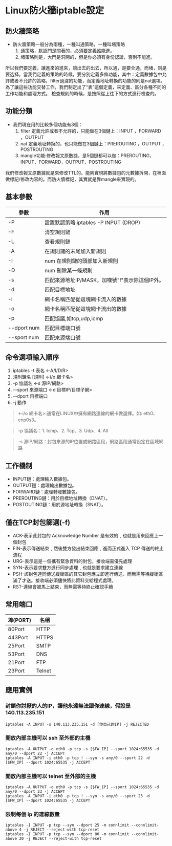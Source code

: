 # Linux防火牆iptable設定      
## 防火牆策略
 * 防火牆策略一般分為兩種，一種叫通策略，一種叫堵策略       
    1. 通策略，默認門是關著的，必須要定義誰能進。     
    2. 堵策略則是，大門是洞開的，但是你必須有身份認證，否則不能進。      

所以我們要定義，讓進來的進來，讓出去的出去，所以通，是要全通，而堵，则是要选择。當我們定義的策略的時候，要分別定義多條功能，其中：定義數據包中允許或者不允許的策略，filter過濾的功能，而定義地址轉換的功能的則是nat選項。為了讓這些功能交替工作，我們制定出了“表”這個定義，來定義、區分各種不同的工作功能和處理方式。
檢查規則的時候，是按照從上往下的方式進行檢查的。    
## 功能分類
 * 我們現在用的比較多個功能有3個：     
    1. filter 定義允許或者不允許的，只能做在3個鏈上：INPUT ，FORWARD ，OUTPUT
    2. nat 定義地址轉換的，也只能做在3個鏈上：PREROUTING ，OUTPUT ，POSTROUTING
    3. mangle功能:修改報文原數據，是5個鏈都可以做：PREROUTING，INPUT，FORWARD，OUTPUT，POSTROUTING   

我們修改報文原數據就是來修改TTL的。能夠實現將數據包的元數據拆開，在裡面做標記/修改內容的。而防火牆標記，其實就是靠mangle來實現的。        
## 基本參數
參數|作用
-------|-------
-P|設置默認策略:iptables -P INPUT (DROP)
-F|清空規則鏈
-L|查看規則鏈
-A|在規則鏈的末尾加入新規則
-I|num 在規則鏈的頭部加入新規則
-D|num 刪除某一條規則
-s|匹配來源地址IP/MASK，加嘆號"!"表示除這個IP外。
-d|匹配目標地址
-i|網卡名稱匹配從這塊網卡流入的數據
-o|網卡名稱匹配從這塊網卡流出的數據
-p|匹配協議,如tcp,udp,icmp
--dport num|匹配目標端口號
--sport num|匹配來源端口號
## 命令選項輸入順序
1. iptables -t 表名 <-A/I/D/R> 
2. 規則鍊名 [規則] <-i/o 網卡名> 
3. -p 協議名 <-s 源IP/網路> 
4. --sport 來源端口 <-d 目標IP/目標子網>
5. --dport 目標端口 
6. -j 動作
>  <-i/o 網卡名>:通常在LINUX中擁有網路連線的網卡做選擇。如: eth0、enp0s3。   

> -p 協議名：1. Icmp、2. Tcp、3. Udp、4. All

> -s 源IP/網路：封包來源的IP位置或網路區段，網路區段通常設定在區域網路

## 工作機制
* INPUT鏈：處理輸入數據包。
* OUTPUT鏈：處理輸出數據包。
* FORWARD鏈：處理轉發數據包。
* PREROUTING鏈：用於目標地址轉換（DNAT）。
* POSTOUTING鏈：用於源地址轉換（SNAT）。
## 僅在TCP封包篩選(-f)
* ACK-表示此封包的 Acknowledge Number 是有效的﹐也就是用來回應上一個封包
* FIN-表示傳送結束﹐然後雙方發出結束回應﹐進而正式進入 TCP 傳送的終止流程
* URG-表示這是一個攜有緊急資料的封包，接收端需優先處理
* SYN-表示要求雙方進行同步處理﹐也就是要求建立連線
* PSH-該封包連同傳送緩衝區的其它封包應立即進行傳送，而無需等待緩衝區滿了才送。接收端必須儘快將此資料交給程式處理。
* RST-連線會被馬上結束，而無需等待終止確認手續
## 常用端口
埠(PORT)|名稱
----|----
80Port|HTTP
443Port|HTTPS
25Port|SMTP
53Port|DNS
21Port|FTP
23Port|Telnet
## 應用實例
### 封鎖你討厭的人的IP，讓他永遠無法跟你連線，假設是140.113.235.151
```
iptables -A INPUT -s 140.113.235.151 -d [你自己的IP] -j REJECTED
```
### 開放內部主機可以 ssh 至外部的主機
```
iptables -A OUTPUT -o eth0 -p tcp -s [$FW_IP] --sport 1024:65535 -d any/0 --dport 22 -j ACCEPT
iptables -A INPUT -i eth0 -p tcp ! --syn -s any/0 --sport 22 -d [$FW_IP] --dport 1024:65535 -j ACCEPT
```
### 開放內部主機可以 telnet 至外部的主機
```
iptables -A OUTPUT -o eth0 -p tcp -s [$FW_IP] --sport 1024:65535 -d any/0 --dport 23 -j ACCEPT
iptables -A INPUT -i eth0 -p tcp ! --syn -s any/0 --sport 23 -d [$FW_IP] --dport 1024:65535 -j ACCEPT
```
### 限制每個 ip 的連線數量
```
iptables -I INPUT -p tcp --syn --dport 25 -m connlimit --connlimit-above 4 -j REJECT --reject-with tcp-reset
iptables -I INPUT -p tcp --syn --dport 80 -m connlimit --connlimit-above 20 -j REJECT --reject-with tcp-reset
```
